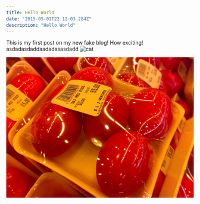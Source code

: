 ```yaml
---
title: Hello World
date: "2015-05-01T22:12:03.284Z"
description: "Hello World"
---
```


This is my first post on my new fake blog! How exciting!
asdadasdaddaadadasasdadd
![cat](https://gatsby-remote-images-debug.herokuapp.com/cat.jpg)

![Chinese Salty Egg](./salty_egg.jpg)
